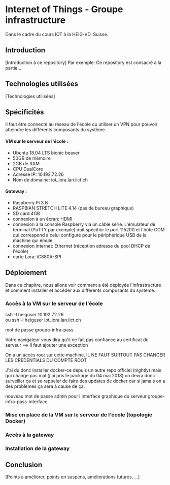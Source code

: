 # Internet of Things - Groupe infrastructure
Dans le cadre du cours IOT à la HEIG-VD, Suisse.

## Introduction
[Introduction à ce repository]
Par exemple: Ce repository est consacré à la partie...

## Technologies utilisées
[Technologies utilisées]

## Spécificités

Il faut être connecté au réseau de l'école ou utiliser un VPN pour pouvoir atteindre les différents composants du système.

#### VM sur le serveur de l'école :
* Ubuntu 18.04 LTS bionic beaver 
* 50GB de mémoire
* 2GB de RAM
* CPU DualCore
* Adresse IP:  10.192.72.26  
* Nom de domaine: iot_lora.lan.iict.ch
#### Gateway : 
* Raspberry Pi 3 B
* RASPBIAN STRETCH LITE 4.14 (pas de bureau graphique)
* SD card 4GB
* connexion à un écran: HDMI
* connexion à la console Raspberry via un câble série. L'émulateur de terminal (PuTTY par exemple) doit spécifier le port 115200 et l'hôte COM qui correspond à celui configuré pour le périphérique USB de la machine qui émule.
* connexion internet: Ethernet (réception adresse du pool DHCP de l'école)
* carte Lora: iC880A-SPI


## Déploiement
Dans ce chapitre, nous allons voir comment a été déployée l'infrastructure et comment installer et accéder aux différents composants du système.

### Accès à la VM sur le serveur de l'école
ssh -l heiguser 10.192.72.26  
ou 
ssh -l heiguser iot_lora.lan.iict.ch

mot de passe groupe-infra-pass


Votre navigateur vous dira qu'il ne fait pas confiance au certificat du serveur ==> Il faut ajouter une exception

On a un accès root sur cette machine, IL NE FAUT SURTOUT PAS CHANGER LES CREDENTIALS DU COMPTE ROOT 



J'ai du donc installer docker-ce depuis un autre repo officiel (nightly) mais qui change pas mal (j'ai pris le package du 04 mai 2018) on devra donc surveiller ça et se rappeler de faire des updates de docker car si jamais on a des problèmes ça sera à cause de ça. 


nouveau mot de passe admin pour l'interface graphique du serveur 
groupe-infra-pass-interface

### Mise en place de la VM sur le serveur de l'école (topologie Docker)

### Accès à la gateway

### Installation de la gateway

## Conclusion
[Points à améliorer, points en suspens, améliorations futures, ...]


